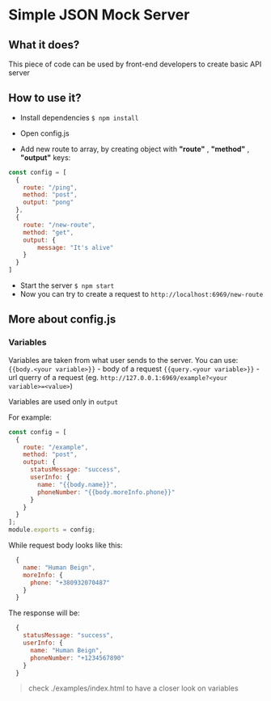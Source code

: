 # Simple JSON Mock Server

## What it does?

This piece of code can be used by front-end developers to create basic API server

## How to use it?

- Install dependencies `$ npm install`

- Open config.js
- Add new route to array, by creating object with **"route"** , **"method"** , **"output"** keys:

```javascript
const config = [
  {
    route: "/ping",
    method: "post",
    output: "pong"
  },
  {
    route: "/new-route",
    method: "get",
    output: {
        message: "It's alive"
    }
  }
]
```

- Start the server `$ npm start`
- Now you can try to create a request to `http://localhost:6969/new-route`

## More about config.js

### Variables
Variables are taken from what user sends to the server.
You can use:
`{{body.<your variable>}}` - body of a request
`{{query.<your variable>}}` - url querry of a request (eg. `http://127.0.0.1:6969/example?<your variable>=<value>`)

Variables are used only in `output`

For example:

```javascript
const config = [
  {
    route: "/example",
    method: "post",
    output: {
      statusMessage: "success",
      userInfo: {
        name: "{{body.name}}",
        phoneNumber: "{{body.moreInfo.phone}}"
      }
    }
  }
];
module.exports = config;
```

While request body looks like this: 
```javascript
  {
    name: "Human Beign",
    moreInfo: {
      phone: "+380932070487"
    }
  }
```

The response will be:
```javascript
  {
    statusMessage: "success",
    userInfo: {
      name: "Human Beign",
      phoneNumber: "+1234567890"
    }
  }
```

>check ./examples/index.html to have a closer look on variables
